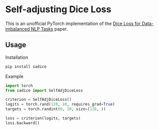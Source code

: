 # Self-adjusting Dice Loss

This is an unofficial PyTorch implementation of the 
[Dice Loss for Data-imbalanced NLP Tasks](https://arxiv.org/abs/1911.02855) paper.

## Usage

Installation

```bash
pip install sadice
```

Example

```python
import torch
from sadice import SelfAdjDiceLoss

criterion = SelfAdjDiceLoss()
logits = torch.rand(128, 10, requires_grad=True)
targets = torch.randint(0, 10, size=(128, ))

loss = criterion(logits, targets)
loss.backward()
```